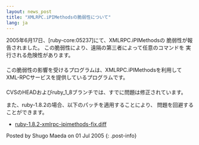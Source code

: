 ```yaml
---
layout: news_post
title: "XMLRPC.iPIMethodsの脆弱性について"
lang: ja
---
```


2005年6月17日、\[ruby-core:05237\]にて、XMLRPC.iPIMethodsの 脆弱性が報告されました。
この脆弱性により、遠隔の第三者によって任意のコマンドを 実行される危険性があります。

#### 

この脆弱性の影響を受けるプログラムは、XMLRPC.iPIMethodsを利用して XML-RPCサービスを提供しているプログラムです。

#### 

CVSのHEADおよびruby\_1\_8ブランチでは、すでに問題は修正されています。

また、ruby-1.8.2の場合、以下のパッチを適用することにより、 問題を回避することができます。

* [ruby-1.8.2-xmlrpc-ipimethods-fix.diff](/patches/ruby-1.8.2-xmlrpc-ipimethods-fix.diff)

Posted by Shugo Maeda on 01 Jul 2005
{: .post-info}

